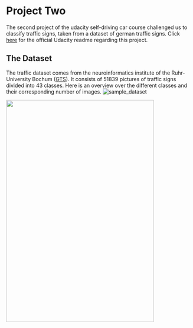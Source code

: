 # Project Two
The second project of the udacity self-driving car course challenged us to classify traffic signs, taken from a dataset of german traffic signs. Click [here](https://github.com/CYHSM/carnd/blob/master/CarND-Traffic-Sign-Classifier-Project/README_Udacity.md) for the official Udacity readme regarding this project.

## The Dataset
The traffic dataset comes from the neuroinformatics institute of the Ruhr-University Bochum ([GTS](benchmark.ini.trub.derub.de)). It consists of 51839 pictures of traffic signs divided into 43 classes. Here is an overview over the different classes and their corresponding number of images.
![sample_dataset](https://github.com/CYHSM/carnd/blob/master/CarND-Traffic-Sign-Classifier-Project/sample_dataset.png)

<img src="https://github.com/CYHSM/carnd/blob/master/CarND-Traffic-Sign-Classifier-Project/sample_dataset.png" width="400" height="600" />

